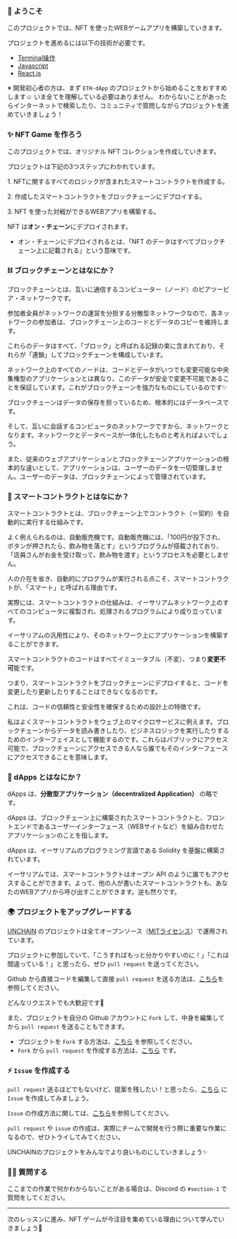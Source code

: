 ### 👋 ようこそ

このプロジェクトでは、NFT を使ったWEBゲームアプリを構築していきます。

プロジェクトを進めるには以下の技術が必要です。
- [Terminal操作](https://qiita.com/ryouzi/items/f9dee1540a04a0bfb9a3)
- [Javascript](https://developer.mozilla.org/ja/docs/Web/JavaScript)
- [React.js](https://ja.reactjs.org/)

※ 開発初心者の方は、まず `ETH-dApp` のプロジェクトから始めることをおすすめします☺️
いま全てを理解している必要はありません。
わからないことがあったらインターネットで検索したり、コミュニティで質問しながらプロジェクトを進めていきましょう！
### ✨ NFT Game を作ろう

このプロジェクトでは、オリジナル NFT コレクションを作成していきます。

プロジェクトは下記の3つステップにわかれています。

1\. NFTに関するすべてのロジックが含まれたスマートコントラクトを作成する。

2\. 作成したスマートコントラクトをブロックチェーンにデプロイする。

3\. NFT を使った対戦ができるWEBアプリを構築する。

NFT は**オン・チェーン**にデプロイされます。
- オン・チェーンにデプロイされるとは、「NFT のデータはすべてブロックチェーン上に記載される」という意味です。

### ⛓ ブロックチェーンとはなにか？

ブロックチェーンとは、互いに通信するコンピューター（ノード）のピアツーピア・ネットワークです。

参加者全員がネットワークの運営を分担する分散型ネットワークなので、各ネットワークの参加者は、ブロックチェーン上のコードとデータのコピーを維持します。

これらのデータはすべて、「ブロック」と呼ばれる記録の束に含まれており、それらが「連鎖」してブロックチェーンを構成しています。

ネットワーク上のすべてのノードは、コードとデータがいつでも変更可能な中央集権型のアプリケーションとは異なり、このデータが安全で変更不可能であることを保証しています。これがブロックチェーンを強力なものにしているのです✨

ブロックチェーンはデータの保存を担っているため、根本的にはデータベースです。

そして、互いに会話するコンピュータのネットワークですから、ネットワークとなります。ネットワークとデータベースが一体化したものと考えればよいでしょう。

また、従来のウェブアプリケーションとブロックチェーンアプリケーションの根本的な違いとして、アプリケーションは、ユーザーのデータを一切管理しません。ユーザーのデータは、ブロックチェーンによって管理されています。
### 🥫 スマートコントラクトとはなにか？

スマートコントラクトとは、ブロックチェーン上でコントラクト（＝契約）を自動的に実行する仕組みです。

よく例えられるのは、自動販売機です。自動販売機には、「100円が投下され、ボタンが押されたら、飲み物を落とす」というプログラムが搭載されており、「店員さんがお金を受け取って、飲み物を渡す」というプロセスを必要としません。

人の介在を省き、自動的にプログラムが実行される点こそ、スマートコントラクトが、「スマート」と呼ばれる理由です。

実際には、スマートコントラクトの仕組みは、イーサリアムネットワーク上のすべてのコンピュータに複製され、処理されるプログラムにより成り立っています。

イーサリアムの汎用性により、そのネットワーク上にアプリケーションを構築することができます。

スマートコントラクトのコードはすべてイミュータブル（不変）、つまり**変更不可**能です。

つまり、スマートコントラクトをブロックチェーンにデプロイすると、コードを変更したり更新したりすることはできなくなるのです。

これは、コードの信頼性と安全性を確保するための設計上の特徴です。

私はよくスマートコントラクトをウェブ上のマイクロサービスに例えます。ブロックチェーンからデータを読み書きしたり、ビジネスロジックを実行したりするためのインターフェイスとして機能するのです。これらはパブリックにアクセス可能で、ブロックチェーンにアクセスできる人なら誰でもそのインターフェースにアクセスできることを意味します。
### 📱 dApps とはなにか？

dApps は、**分散型アプリケーション（decentralized Application）** の略です。

dApps は、ブロックチェーン上に構築されたスマートコントラクトと、フロントエンドであるユーザーインターフェース（WEBサイトなど）を組み合わせたアプリケーションのことを指します。

dApps は、イーサリアムのプログラミング言語である Solidity を基盤に構築されています。

イーサリアムでは、スマートコントラクトはオープン API のように誰でもアクセスすることができます。よって、他の人が書いたスマートコントラクトも、あなたのWEBアプリから呼び出すことができます。逆も然りです。

### 🌍 プロジェクトをアップグレードする

[UNCHAIN](https://app.shiftbase.xyz) のプロジェクトは全てオープンソース（[MITライセンス](https://wisdommingle.com/mit-license/)）で運用されています。

プロジェクトに参加していて、「こうすればもっと分かりやすいのに！」「これは間違っている！」と思ったら、ぜひ `pull request` を送ってください。

Github から直接コードを編集して直接 `pull request` を送る方法は、[こちら](https://docs.github.com/ja/repositories/working-with-files/managing-files/editing-files#editing-files-in-another-users-repository)を参照してください。

どんなリクエストでも大歓迎です🎉

また、プロジェクトを自分の Github アカウントに `Fork` して、中身を編集してから `pull request` を送ることもできます。
- プロジェクトを `Fork` する方法は、[こちら](https://docs.github.com/ja/get-started/quickstart/fork-a-repo) を参照してください。
- `Fork` から `pull request` を作成する方法は、[こちら](https://docs.github.com/ja/pull-requests/collaborating-with-pull-requests/proposing-changes-to-your-work-with-pull-requests/creating-a-pull-request-from-a-fork) です。

### ⚡️ `Issue` を作成する

`pull request` 送るほどでもないけど、提案を残したい！と思ったら、[こちら](https://github.com/shiftbase-xyz/UNCHAIN-projects/issues) に `Issue` を作成してみましょう。

`Issue` の作成方法に関しては、[こちら](https://docs.github.com/ja/issues/tracking-your-work-with-issues/creating-an-issue)を参照してください。

`pull request` や `issue` の作成は、実際にチームで開発を行う際に重要な作業になるので、ぜひトライしてみてください。

UNCHAINのプロジェクトをみんなでより良いものにしていきましょう✨
### 🙋‍♂️ 質問する

ここまでの作業で何かわからないことがある場合は、Discord の `#section-1` で質問をしてください。

-----
次のレッスンに進み、NFT ゲームが今注目を集めている理由について学んでいきましょう🎉
